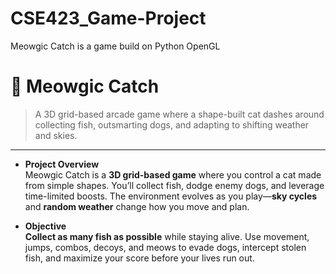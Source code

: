 # CSE423_Game-Project
Meowgic Catch is a game build on Python OpenGL
# 🐾 Meowgic Catch

> A 3D grid-based arcade game where a shape-built cat dashes around collecting fish, outsmarting dogs, and adapting to shifting weather and skies.

---

- **Project Overview**  
  Meowgic Catch is a **3D grid-based game** where you control a cat made from simple shapes. You’ll collect fish, dodge enemy dogs, and leverage time-limited boosts. The environment evolves as you play—**sky cycles** and **random weather** change how you move and plan.

- **Objective**  
  **Collect as many fish as possible** while staying alive. Use movement, jumps, combos, decoys, and meows to evade dogs, intercept stolen fish, and maximize your score before your lives run out.
